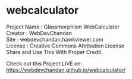 # webcalculator
  Project Name : Glassmorphism WebCalculator       
  Creator : WebDevChandan 		                     
  Site : webdevchandan.hawkviewer.com              
  License : Creative Commons Attribution License   
  Share and Use This With Proper Credit. 

Check out this Project LIVE on: https://webdevchandan.github.io/webcalculator/
